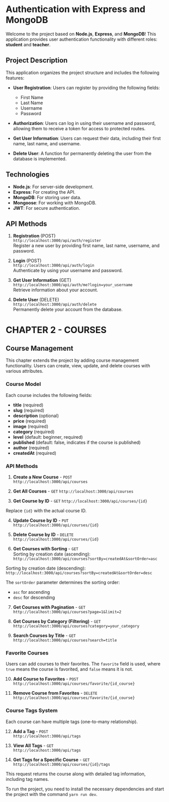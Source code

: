 # Authentication with Express and MongoDB

Welcome to the project based on **Node.js**, **Express**, and **MongoDB**! This application provides user authentication functionality with different roles: **student** and **teacher**.

## Project Description

This application organizes the project structure and includes the following features:

- **User Registration**: Users can register by providing the following fields:

  - First Name
  - Last Name
  - Username
  - Password

- **Authorization**: Users can log in using their username and password, allowing them to receive a token for access to protected routes.

- **Get User Information**: Users can request their data, including their first name, last name, and username.

- **Delete User**: A function for permanently deleting the user from the database is implemented.

## Technologies

- **Node.js**: For server-side development.
- **Express**: For creating the API.
- **MongoDB**: For storing user data.
- **Mongoose**: For working with MongoDB.
- **JWT**: For secure authentication.

## API Methods

1. **Registration** (POST)  
   `http://localhost:3000/api/auth/register`  
   Register a new user by providing first name, last name, username, and password.

2. **Login** (POST)  
   `http://localhost:3000/api/auth/login`  
   Authenticate by using your username and password.

3. **Get User Information** (GET)  
   `http://localhost:3000/api/auth/me?login=your_username`  
   Retrieve information about your account.

4. **Delete User** (DELETE)  
   `http://localhost:3000/api/auth/delete`  
   Permanently delete your account from the database.

# CHAPTER 2 - COURSES

## Course Management

This chapter extends the project by adding course management functionality. Users can create, view, update, and delete courses with various attributes.

### Course Model

Each course includes the following fields:

- **title** (required)
- **slug** (required)
- **description** (optional)
- **price** (required)
- **image** (required)
- **category** (required)
- **level** (default: beginner, required)
- **published** (default: false, indicates if the course is published)
- **author** (required)
- **createdAt** (required)

### API Methods

1. **Create a New Course** - `POST`  
   `http://localhost:3000/api/courses`

2. **Get All Courses** - `GET`
   `http://localhost:3000/api/courses`

3. **Get Course by ID** - `GET`
   `http://localhost:3000/api/courses/{id}`

Replace `{id}` with the actual course ID.

4. **Update Course by ID** - `PUT`  
   `http://localhost:3000/api/courses/{id}`

5. **Delete Course by ID** - `DELETE`  
   `http://localhost:3000/api/courses/{id}`

6. **Get Courses with Sorting** - `GET`  
   Sorting by creation date (ascending):  
    `http://localhost:3000/api/courses?sortBy=createdAt&sortOrder=asc`

Sorting by creation date (descending):  
 `http://localhost:3000/api/courses?sortBy=createdAt&sortOrder=desc`

The `sortOrder` parameter determines the sorting order:

- `asc` for ascending
- `desc` for descending

7. **Get Courses with Pagination** - `GET`  
   `http://localhost:3000/api/courses?page=1&limit=2`

8. **Get Courses by Category (Filtering)** - `GET`  
   `http://localhost:3000/api/courses?category=your_category`

9. **Search Courses by Title** - `GET`  
   `http://localhost:3000/api/courses?search=title`

### Favorite Courses

Users can add courses to their favorites. The `favorite` field is used, where `true` means the course is favorited, and `false` means it is not.

10. **Add Course to Favorites** - `POST`  
    `http://localhost:3000/api/courses/favorite/{id_course}`

11. **Remove Course from Favorites** - `DELETE`  
    `http://localhost:3000/api/courses/favorite/{id_course}`

### Course Tags System

Each course can have multiple tags (one-to-many relationship).

12. **Add a Tag** - `POST`  
    `http://localhost:3000/api/tags`

13. **View All Tags** - `GET`  
    `http://localhost:3000/api/tags`

14. **Get Tags for a Specific Course** - `GET`  
    `http://localhost:3000/api/courses/{id}/tags`

This request returns the course along with detailed tag information, including tag names.

To run the project, you need to install the necessary dependencies and start the project with the command `yarn run dev`.

